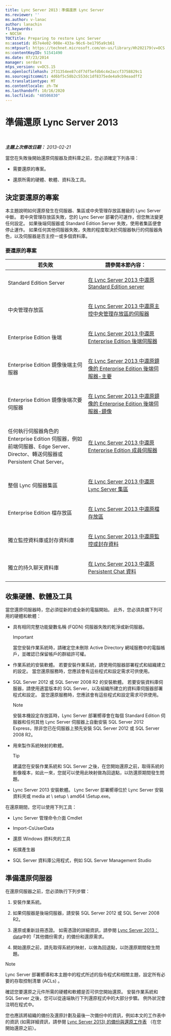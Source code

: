 ```yaml
---
title: Lync Server 2013：準備還原 Lync Server
ms.reviewer: ''
ms.author: v-lanac
author: lanachin
f1.keywords:
- NOCSH
TOCTitle: Preparing to restore Lync Server
ms:assetid: 857e4e02-908e-433a-96c6-be1795a9cb61
ms:mtpsurl: https://technet.microsoft.com/en-us/library/Hh202179(v=OCS.15)
ms:contentKeyID: 51541490
ms.date: 07/23/2014
manager: serdars
mtps_version: v=OCS.15
ms.openlocfilehash: 2f31354ee87cdf7df5efdb6c4e2accf3758829c1
ms.sourcegitcommit: 4d6bf5c58b2c553dc1df8375ede4a9cb9eaadff2
ms.translationtype: MT
ms.contentlocale: zh-TW
ms.lasthandoff: 10/16/2020
ms.locfileid: "48506830"
---
```

# <a name="preparing-to-restore-lync-server-2013"></a>準備還原 Lync Server 2013

<div data-xmlns="http://www.w3.org/1999/xhtml">

<div class="topic" data-xmlns="http://www.w3.org/1999/xhtml" data-msxsl="urn:schemas-microsoft-com:xslt" data-cs="https://msdn.microsoft.com/">

<div data-asp="https://msdn2.microsoft.com/asp">



</div>

<div id="mainSection">

<div id="mainBody">

<span> </span>

_**主題上次修改日期：** 2013-02-21_

當您在失敗後開始還原伺服器及資料庫之前，您必須確定下列各項：

  - 需要還原的專案。

  - 還原所需的硬體、軟體、資料及工具。

<div>

## <a name="determining-what-to-restore"></a>決定要還原的專案

本主題說明如何還原發生在伺服器、集區或中央管理存放區層級的 Lync Server 中斷。 若中央管理存放區失敗，您的 Lync Server 部署仍可運作，但您無法變更任何設定。 如果後端伺服器或 Standard Edition Server 失敗，使用者集區便會停止運作。 如果任何其他伺服器失敗，失敗的程度取決於伺服器執行的伺服器角色，以及伺服器是否主控一或多個資料庫。

### <a name="what-to-restore"></a>要還原的專案

<table>
<colgroup>
<col style="width: 50%" />
<col style="width: 50%" />
</colgroup>
<thead>
<tr class="header">
<th>若失敗</th>
<th>請參閱本節內容：</th>
</tr>
</thead>
<tbody>
<tr class="odd">
<td><p>Standard Edition Server</p></td>
<td><p><a href="lync-server-2013-restoring-a-standard-edition-server.md">在 Lync Server 2013 中還原 Standard Edition server</a></p></td>
</tr>
<tr class="even">
<td><p>中央管理存放區</p></td>
<td><p><a href="lync-server-2013-restoring-the-server-hosting-the-central-management-store.md">在 Lync Server 2013 中還原主控中央管理存放區的伺服器</a></p></td>
</tr>
<tr class="odd">
<td><p>Enterprise Edition 後端</p></td>
<td><p><a href="lync-server-2013-restoring-an-enterprise-edition-back-end-server.md">在 Lync Server 2013 中還原 Enterprise Edition 後端伺服器</a></p></td>
</tr>
<tr class="even">
<td><p>Enterprise Edition 鏡像後端主伺服器</p></td>
<td><p><a href="lync-server-2013-restoring-a-mirrored-enterprise-edition-back-end-server-primary.md">在 Lync Server 2013 中還原鏡像的 Enterprise Edition 後端伺服器-主要</a></p></td>
</tr>
<tr class="odd">
<td><p>Enterprise Edition 鏡像後端次要伺服器</p></td>
<td><p><a href="lync-server-2013-restoring-a-mirrored-enterprise-edition-back-end-server-mirror.md">在 Lync Server 2013 中還原鏡像的 Enterprise Edition 後端伺服器-鏡像</a></p></td>
</tr>
<tr class="even">
<td><p>任何執行伺服器角色的 Enterprise Edition 伺服器，例如前端伺服器、Edge Server、Director、轉送伺服器或 Persistent Chat Server。</p></td>
<td><p><a href="lync-server-2013-restoring-an-enterprise-edition-member-server.md">在 Lync Server 2013 中還原 Enterprise Edition 成員伺服器</a></p></td>
</tr>
<tr class="odd">
<td><p>整個 Lync 伺服器集區</p></td>
<td><p><a href="lync-server-2013-restoring-a-lync-server-pool.md">在 Lync Server 2013 中還原 Lync Server 集區</a></p></td>
</tr>
<tr class="even">
<td><p>Enterprise Edition 檔存放區</p></td>
<td><p><a href="lync-server-2013-restoring-a-file-store.md">在 Lync Server 2013 中還原檔存放區</a></p></td>
</tr>
<tr class="odd">
<td><p>獨立監控資料庫或封存資料庫</p></td>
<td><p><a href="lync-server-2013-restoring-monitoring-or-archiving-data.md">在 Lync Server 2013 中還原監控或封存資料</a></p></td>
</tr>
<tr class="even">
<td><p>獨立的持久聊天資料庫</p></td>
<td><p><a href="lync-server-2013-restoring-persistent-chat-data.md">在 Lync Server 2013 中還原 Persistent Chat 資料</a></p></td>
</tr>
</tbody>
</table>


</div>

<div>

## <a name="gathering-hardware-software-and-tools"></a>收集硬體、軟體及工具

當您還原伺服器時，您必須從新的或全新的電腦開始。 此外，您必須具備下列可用的硬體和軟體：

  - 具有相同完整功能變數名稱 (FQDN) 伺服器失敗的乾淨或新伺服器。
    
    <div>
    

    > [!IMPORTANT]  
    > 當您安裝作業系統時，請確定您未刪除 Active Directory 網域服務中的電腦帳戶，並確認已保留帳戶的群組許可權。

    
    </div>

  - 作業系統的安裝軟體。 若要安裝作業系統，請使用伺服器部署程式和組織建立的設定。 當您還原服務時，您應該會有這些程式和設定需求可供使用。

  - SQL Server 2012 或 SQL Server 2008 R2 的安裝軟體。 若要安裝資料庫伺服器，請使用適當版本的 SQL Server，以及組織所建立的資料庫伺服器部署程式和設定。 當您還原服務時，您應該會有這些程式和設定需求可供使用。
    
    <div>
    

    > [!NOTE]  
    > 安裝本機設定存放區時，Lync Server 部署嚮導會在每個 Standard Edition 伺服器和任何其他 Lync Server 伺服器上自動安裝 SQL Server 2012 Express，除非您已在伺服器上預先安裝 SQL Server 2012 或 SQL Server 2008 R2。

    
    </div>

  - 用來製作系統映射的軟體。
    
    <div>
    

    > [!TIP]  
    > 建議您在安裝作業系統和 SQL Server 之後，在您開始還原之前，取得系統的影像複本，如此一來，您就可以使用此映射做為回退點，以防還原期間發生問題。

    
    </div>

  - Lync Server 2013 安裝軟體。 Lync Server 部署嚮導位於 Lync Server 安裝資料夾或 media at \\ setup \\ amd64 \\Setup.exe。

在還原期間，您可以使用下列工具：

  - Lync Server 管理命令介面 Cmdlet

  - Import-CsUserData

  - 還原 Windows 資料夾的工具

  - 拓撲產生器

  - SQL Server 資料庫公用程式，例如 SQL Server Management Studio

</div>

<div>

## <a name="preparing-to-restore-a-server"></a>準備還原伺服器

在還原伺服器之前，您必須執行下列步驟：

1.  安裝作業系統。

2.  如果伺服器是後端伺服器，請安裝 SQL Server 2012 或 SQL Server 2008 R2。

3.  還原或重新註冊憑證。 如需憑證的詳細資訊，請參閱 [Lync Server 2013： data](lync-server-2013-backup-and-restoration-requirements-data.md)中的「其他備份需求」的備份和還原需求。

4.  開始還原之前，請先取得系統的映射，以做為回退點，以防還原期間發生問題。

<div>


> [!NOTE]  
> Lync Server 部署嚮導和本主題中的程式所述的指令程式和相關主題，設定所有必要的存取控制清單 (ACLs) 。



</div>

確認您要還原之元件所需的硬體和軟體是否可供您開始還原。 安裝作業系統和 SQL Server 之後，您可以從遠端執行下列還原程式中的大部分步驟。 例外狀況會注明在程式中。

您也應該將組織的備份及還原計劃及最後一次備份中的資訊，例如本文的工作表中的資訊 (如需詳細資訊，請參閱 [Lync Server 2013) 的備份與還原工作表](lync-server-2013-backup-and-restoration-worksheets.md) （在您開始還原之前）。

</div>

</div>

<span> </span>

</div>

</div>

</div>

